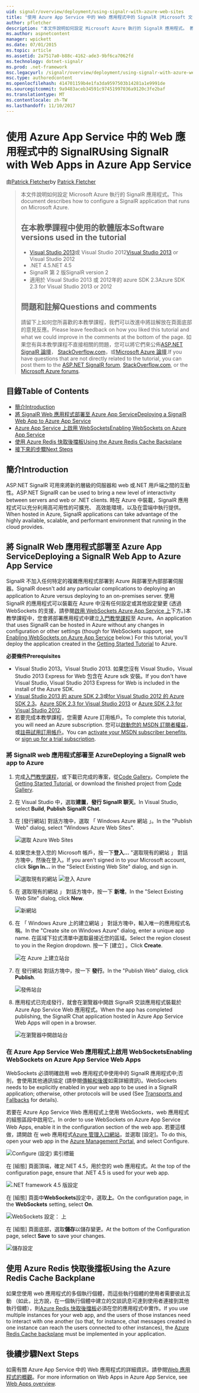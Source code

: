 ```yaml
---
uid: signalr/overview/deployment/using-signalr-with-azure-web-sites
title: "使用 Azure App Service 中的 Web 應用程式中的 SignalR |Microsoft 文件"
author: pfletcher
description: "本文件說明如何設定 Microsoft Azure 執行的 SignalR 應用程式。 教學課程中的軟體版本可用，Visual Studio 2013 或 Vis...."
ms.author: aspnetcontent
manager: wpickett
ms.date: 07/01/2015
ms.topic: article
ms.assetid: 2a7517a0-b88c-4162-ade3-9bf6ca7062fd
ms.technology: dotnet-signalr
ms.prod: .net-framework
msc.legacyurl: /signalr/overview/deployment/using-signalr-with-azure-web-sites
msc.type: authoredcontent
ms.openlocfilehash: 414701159b4e1fa3da9597503b14281a1e9991de
ms.sourcegitcommit: 9a9483aceb34591c97451997036a9120c3fe2baf
ms.translationtype: MT
ms.contentlocale: zh-TW
ms.lasthandoff: 11/10/2017
---
```

<a name="using-signalr-with-web-apps-in-azure-app-service"></a><span data-ttu-id="542d9-104">使用 Azure App Service 中的 Web 應用程式中的 SignalR</span><span class="sxs-lookup"><span data-stu-id="542d9-104">Using SignalR with Web Apps in Azure App Service</span></span>
====================
<span data-ttu-id="542d9-105">由[Patrick Fletcher](https://github.com/pfletcher)</span><span class="sxs-lookup"><span data-stu-id="542d9-105">by [Patrick Fletcher](https://github.com/pfletcher)</span></span>

> <span data-ttu-id="542d9-106">本文件說明如何設定 Microsoft Azure 執行的 SignalR 應用程式。</span><span class="sxs-lookup"><span data-stu-id="542d9-106">This document describes how to configure a SignalR application that runs on Microsoft Azure.</span></span>
> 
> ## <a name="software-versions-used-in-the-tutorial"></a><span data-ttu-id="542d9-107">在本教學課程中使用的軟體版本</span><span class="sxs-lookup"><span data-stu-id="542d9-107">Software versions used in the tutorial</span></span>
> 
> 
> - <span data-ttu-id="542d9-108">[Visual Studio 2013](https://www.microsoft.com/visualstudio/eng/2013-downloads)或 Visual Studio 2012</span><span class="sxs-lookup"><span data-stu-id="542d9-108">[Visual Studio 2013](https://www.microsoft.com/visualstudio/eng/2013-downloads) or Visual Studio 2012</span></span>
> - <span data-ttu-id="542d9-109">.NET 4.5</span><span class="sxs-lookup"><span data-stu-id="542d9-109">.NET 4.5</span></span>
> - <span data-ttu-id="542d9-110">SignalR 第 2 版</span><span class="sxs-lookup"><span data-stu-id="542d9-110">SignalR version 2</span></span>
> - <span data-ttu-id="542d9-111">適用於 Visual Studio 2013 或 2012年的 azure SDK 2.3</span><span class="sxs-lookup"><span data-stu-id="542d9-111">Azure SDK 2.3 for Visual Studio 2013 or 2012</span></span>
>   
> 
> 
> ## <a name="questions-and-comments"></a><span data-ttu-id="542d9-112">問題和註解</span><span class="sxs-lookup"><span data-stu-id="542d9-112">Questions and comments</span></span>
> 
> <span data-ttu-id="542d9-113">請留下上如何您所喜歡的本教學課程，我們可以改進中將註解放在頁面底部的意見反應。</span><span class="sxs-lookup"><span data-stu-id="542d9-113">Please leave feedback on how you liked this tutorial and what we could improve in the comments at the bottom of the page.</span></span> <span data-ttu-id="542d9-114">如果您有與本教學課程不直接相關的問題，您可以將它們來公佈[ASP.NET SignalR 論壇](https://forums.asp.net/1254.aspx/1?ASP+NET+SignalR)， [StackOverflow.com](http://stackoverflow.com/)，或[Microsoft Azure 論壇](https://social.msdn.microsoft.com/Forums/windowsazure/en-US/home?category=windowsazureplatform).</span><span class="sxs-lookup"><span data-stu-id="542d9-114">If you have questions that are not directly related to the tutorial, you can post them to the [ASP.NET SignalR forum](https://forums.asp.net/1254.aspx/1?ASP+NET+SignalR), [StackOverflow.com](http://stackoverflow.com/), or the [Microsoft Azure forums](https://social.msdn.microsoft.com/Forums/windowsazure/en-US/home?category=windowsazureplatform).</span></span>


## <a name="table-of-contents"></a><span data-ttu-id="542d9-115">目錄</span><span class="sxs-lookup"><span data-stu-id="542d9-115">Table of Contents</span></span>

- [<span data-ttu-id="542d9-116">簡介</span><span class="sxs-lookup"><span data-stu-id="542d9-116">Introduction</span></span>](#introduction)
- [<span data-ttu-id="542d9-117">將 SignalR Web 應用程式部署至 Azure App Service</span><span class="sxs-lookup"><span data-stu-id="542d9-117">Deploying a SignalR Web App to Azure App Service</span></span>](#deploying)
- [<span data-ttu-id="542d9-118">Azure App Service 上啟用 WebSockets</span><span class="sxs-lookup"><span data-stu-id="542d9-118">Enabling WebSockets on Azure App Service</span></span>](#websocket)
- [<span data-ttu-id="542d9-119">使用 Azure Redis 快取後擋板</span><span class="sxs-lookup"><span data-stu-id="542d9-119">Using the Azure Redis Cache Backplane</span></span>](#backplane)
- [<span data-ttu-id="542d9-120">接下來的步驟</span><span class="sxs-lookup"><span data-stu-id="542d9-120">Next Steps</span></span>](#nextsteps)

<a id="introduction"></a>
## <a name="introduction"></a><span data-ttu-id="542d9-121">簡介</span><span class="sxs-lookup"><span data-stu-id="542d9-121">Introduction</span></span>

<span data-ttu-id="542d9-122">ASP.NET SignalR 可用來將新的層級的伺服器和 web 或.NET 用戶端之間的互動性。</span><span class="sxs-lookup"><span data-stu-id="542d9-122">ASP.NET SignalR can be used to bring a new level of interactivity between servers and web or .NET clients.</span></span> <span data-ttu-id="542d9-123">時在 Azure 中裝載，SignalR 應用程式可以充分利用高可用性的可擴充、 高效能環境，以及在雲端中執行提供。</span><span class="sxs-lookup"><span data-stu-id="542d9-123">When hosted in Azure, SignalR applications can take advantage of the highly available, scalable, and performant environment that running in the cloud provides.</span></span>

<a id="deploying"></a>
## <a name="deploying-a-signalr-web-app-to-azure-app-service"></a><span data-ttu-id="542d9-124">將 SignalR Web 應用程式部署至 Azure App Service</span><span class="sxs-lookup"><span data-stu-id="542d9-124">Deploying a SignalR Web App to Azure App Service</span></span>

<span data-ttu-id="542d9-125">SignalR 不加入任何特定的複雜應用程式部署到 Azure 與部署至內部部署伺服器。</span><span class="sxs-lookup"><span data-stu-id="542d9-125">SignalR doesn't add any particular complications to deploying an application to Azure versus deploying to an on-premises server.</span></span> <span data-ttu-id="542d9-126">使用 SignalR 的應用程式可以裝載在 Azure 中沒有任何設定或其他設定變更 (透過 WebSockets 的支援，請參閱[啟用 WebSockets Azure App Service 上](#websocket)下方。)本教學課程中，您會將部署應用程式中建立[入門教學課程](../getting-started/tutorial-getting-started-with-signalr.md)至 Azure。</span><span class="sxs-lookup"><span data-stu-id="542d9-126">An application that uses SignalR can be hosted in Azure without any changes in configuration or other settings (though for WebSockets support, see [Enabling WebSockets on Azure App Service](#websocket) below.) For this tutorial, you'll deploy the application created in the [Getting Started Tutorial](../getting-started/tutorial-getting-started-with-signalr.md) to Azure.</span></span>

<span data-ttu-id="542d9-127">**必要條件**</span><span class="sxs-lookup"><span data-stu-id="542d9-127">**Prerequisites**</span></span>

- <span data-ttu-id="542d9-128">Visual Studio 2013。</span><span class="sxs-lookup"><span data-stu-id="542d9-128">Visual Studio 2013.</span></span> <span data-ttu-id="542d9-129">如果您沒有 Visual Studio，Visual Studio 2013 Express for Web 包含在 Azure sdk 安裝。</span><span class="sxs-lookup"><span data-stu-id="542d9-129">If you don't have Visual Studio, Visual Studio 2013 Express for Web is included in the install of the Azure SDK.</span></span>
- <span data-ttu-id="542d9-130">[Visual Studio 2013 的 azure SDK 2.3](https://go.microsoft.com/fwlink/?linkid=324322&clcid=0x409)或[for Visual Studio 2012 的 Azure SDK 2.3](https://go.microsoft.com/fwlink/p/?linkid=323511)。</span><span class="sxs-lookup"><span data-stu-id="542d9-130">[Azure SDK 2.3 for Visual Studio 2013](https://go.microsoft.com/fwlink/?linkid=324322&clcid=0x409) or [Azure SDK 2.3 for Visual Studio 2012](https://go.microsoft.com/fwlink/p/?linkid=323511).</span></span>
- <span data-ttu-id="542d9-131">若要完成本教學課程，您需要 Azure 訂用帳戶。</span><span class="sxs-lookup"><span data-stu-id="542d9-131">To complete this tutorial, you will need an Azure subscription.</span></span> <span data-ttu-id="542d9-132">您可以[啟動您的 MSDN 訂閱者權益](https://azure.microsoft.com/en-us/pricing/member-offers/msdn-benefits-details/)，或[註冊試用訂用帳戶](https://azure.microsoft.com/en-us/pricing/free-trial/)。</span><span class="sxs-lookup"><span data-stu-id="542d9-132">You can [activate your MSDN subscriber benefits](https://azure.microsoft.com/en-us/pricing/member-offers/msdn-benefits-details/), or [sign up for a trial subscription](https://azure.microsoft.com/en-us/pricing/free-trial/).</span></span>

### <a name="deploying-a-signalr-web-app-to-azure"></a><span data-ttu-id="542d9-133">將 SignalR web 應用程式部署至 Azure</span><span class="sxs-lookup"><span data-stu-id="542d9-133">Deploying a SignalR web app to Azure</span></span>

1. <span data-ttu-id="542d9-134">完成[入門教學課程](../getting-started/tutorial-getting-started-with-signalr.md)，或下載已完成的專案，從[Code Gallery](https://code.msdn.microsoft.com/SignalR-Getting-Started-b9d18aa9)。</span><span class="sxs-lookup"><span data-stu-id="542d9-134">Complete the [Getting Started Tutorial](../getting-started/tutorial-getting-started-with-signalr.md), or download the finished project from [Code Gallery](https://code.msdn.microsoft.com/SignalR-Getting-Started-b9d18aa9).</span></span>
2. <span data-ttu-id="542d9-135">在 Visual Studio 中，選取**建置**，**發行 SignalR 聊天**。</span><span class="sxs-lookup"><span data-stu-id="542d9-135">In Visual Studio, select **Build**, **Publish SignalR Chat**.</span></span>
3. <span data-ttu-id="542d9-136">在 [發行網站] 對話方塊中，選取 「 Windows Azure 網站 」。</span><span class="sxs-lookup"><span data-stu-id="542d9-136">In the "Publish Web" dialog, select "Windows Azure Web Sites".</span></span>

    ![選取 Azure Web Sites](using-signalr-with-azure-web-sites/_static/image1.png)
4. <span data-ttu-id="542d9-138">如果您未登入您的 Microsoft 帳戶，按一下**登入...** "選取現有的網站 」 對話方塊中，然後在登入。</span><span class="sxs-lookup"><span data-stu-id="542d9-138">If you aren't signed in to your Microsoft account, click **Sign In...** in the "Select Existing Web Site" dialog, and sign in.</span></span>

    ![選取現有的網站](using-signalr-with-azure-web-sites/_static/image2.png)    ![登入 Azure](using-signalr-with-azure-web-sites/_static/image3.png)
5. <span data-ttu-id="542d9-141">在 選取現有的網站 」 對話方塊中，按一下 **新增**。</span><span class="sxs-lookup"><span data-stu-id="542d9-141">In the "Select Existing Web Site" dialog, click **New**.</span></span>

    ![新網站](using-signalr-with-azure-web-sites/_static/image4.png)
6. <span data-ttu-id="542d9-143">在 「 Windows Azure 上的建立網站 」 對話方塊中，輸入唯一的應用程式名稱。</span><span class="sxs-lookup"><span data-stu-id="542d9-143">In the "Create site on Windows Azure" dialog, enter a unique app name.</span></span> <span data-ttu-id="542d9-144">在區域下拉式清單中選取最接近您的區域。</span><span class="sxs-lookup"><span data-stu-id="542d9-144">Select the region closest to you in the Region dropdown.</span></span> <span data-ttu-id="542d9-145">按一下 [建立] 。</span><span class="sxs-lookup"><span data-stu-id="542d9-145">Click **Create**.</span></span>

    ![在 Azure 上建立站台](using-signalr-with-azure-web-sites/_static/image5.png)
7. <span data-ttu-id="542d9-147">在 發行網站 對話方塊中，按一下 **發行**。</span><span class="sxs-lookup"><span data-stu-id="542d9-147">In the "Publish Web" dialog, click **Publish**.</span></span>

    ![發佈站台](using-signalr-with-azure-web-sites/_static/image6.png)
8. <span data-ttu-id="542d9-149">應用程式已完成發行，就會在瀏覽器中開啟 SignalR 交談應用程式裝載於 Azure App Service Web 應用程式。</span><span class="sxs-lookup"><span data-stu-id="542d9-149">When the app has completed publishing, the SignalR Chat application hosted in Azure App Service Web Apps will open in a browser.</span></span>

    ![在瀏覽器中開啟站台](using-signalr-with-azure-web-sites/_static/image7.png)

<a id="websocket"></a>
### <a name="enabling-websockets-on-azure-app-service-web-apps"></a><span data-ttu-id="542d9-151">在 Azure App Service Web 應用程式上啟用 WebSockets</span><span class="sxs-lookup"><span data-stu-id="542d9-151">Enabling WebSockets on Azure App Service Web Apps</span></span>

<span data-ttu-id="542d9-152">WebSockets 必須明確啟用 web 應用程式中使用中的 SignalR 應用程式中;否則，會使用其他通訊協定 (請參閱[傳輸和後援](../getting-started/introduction-to-signalr.md#transports)如需詳細資訊)。</span><span class="sxs-lookup"><span data-stu-id="542d9-152">WebSockets needs to be explicitly enabled in your web app to be used in a SignalR application; otherwise, other protocols will be used (See [Transports and Fallbacks](../getting-started/introduction-to-signalr.md#transports) for details).</span></span>

<span data-ttu-id="542d9-153">若要在 Azure App Service Web 應用程式上使用 WebSockets，web 應用程式的組態區段中啟用它。</span><span class="sxs-lookup"><span data-stu-id="542d9-153">In order to use WebSockets on Azure App Service Web Apps, enable it in the configuration section of the web app.</span></span> <span data-ttu-id="542d9-154">若要這樣做，請開啟 在 web 應用程式[Azure 管理入口網站](https://manage.windowsazure.com/)，並選取 [設定]。</span><span class="sxs-lookup"><span data-stu-id="542d9-154">To do this, open your web app in the [Azure Management Portal](https://manage.windowsazure.com/), and select Configure.</span></span>

![Configure (設定) 索引標籤](using-signalr-with-azure-web-sites/_static/image8.png)

<span data-ttu-id="542d9-156">在 [組態] 頁面頂端，確定.NET 4.5，用於您的 web 應用程式。</span><span class="sxs-lookup"><span data-stu-id="542d9-156">At the top of the configuration page, ensure that .NET 4.5 is used for your web app.</span></span>

![.NET framework 4.5 版設定](using-signalr-with-azure-web-sites/_static/image9.png)

<span data-ttu-id="542d9-158">在 [組態] 頁面中**WebSockets**設定中，選取**上**。</span><span class="sxs-lookup"><span data-stu-id="542d9-158">On the configuration page, in the **WebSockets** setting, select **On**.</span></span>

![WebSockets 設定： 上](using-signalr-with-azure-web-sites/_static/image10.png)

<span data-ttu-id="542d9-160">在 [組態] 頁面底部，選取**儲存**以儲存變更。</span><span class="sxs-lookup"><span data-stu-id="542d9-160">At the bottom of the Configuration page, select **Save** to save your changes.</span></span>

![儲存設定](using-signalr-with-azure-web-sites/_static/image11.png)

<a id="backplane"></a>
## <a name="using-the-azure-redis-cache-backplane"></a><span data-ttu-id="542d9-162">使用 Azure Redis 快取後擋板</span><span class="sxs-lookup"><span data-stu-id="542d9-162">Using the Azure Redis Cache Backplane</span></span>

<span data-ttu-id="542d9-163">如果您使用 web 應用程式的多個執行個體，而這些執行個體的使用者需要彼此互動 （如此，比方說，在一個執行個體中建立的交談訊息可達到使用者連接到其他執行個體），則[Azure Redis 快取後擋板](../performance/scaleout-with-redis.md)必須在您的應用程式中實作。</span><span class="sxs-lookup"><span data-stu-id="542d9-163">If you use multiple instances for your web app, and the users of those instances need to interact with one another (so that, for instance, chat messages created in one instance can reach the users connected to other instances), the [Azure Redis Cache backplane](../performance/scaleout-with-redis.md) must be implemented in your application.</span></span>

<a id="nextsteps"></a>
## <a name="next-steps"></a><span data-ttu-id="542d9-164">後續步驟</span><span class="sxs-lookup"><span data-stu-id="542d9-164">Next Steps</span></span>

<span data-ttu-id="542d9-165">如需有關 Azure App Service 中的 Web 應用程式的詳細資訊，請參閱[Web 應用程式的概觀](https://azure.microsoft.com/en-us/documentation/articles/app-service-web-overview/)。</span><span class="sxs-lookup"><span data-stu-id="542d9-165">For more information on Web Apps in Azure App Service, see [Web Apps overview](https://azure.microsoft.com/en-us/documentation/articles/app-service-web-overview/).</span></span>
